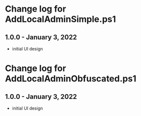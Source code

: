 # Change log for AddLocalAdminSimple.ps1


## 1.0.0 - January 3, 2022

- initial UI design



# Change log for AddLocalAdminObfuscated.ps1


## 1.0.0 - January 3, 2022

- initial UI design
